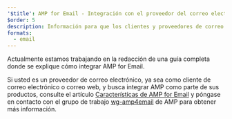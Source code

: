 ```yaml
---
'$title': AMP for Email - Integración con el proveedor del correo electrónico
$order: 5
description: Información para que los clientes y proveedores de correo electrónico puedan integrarse con AMP.
formats:
  - email
---
```


Actualmente estamos trabajando en la redacción de una guía completa donde se explique cómo integrar AMP for Email.

Si usted es un proveedor de correo electrónico, ya sea como cliente de correo electrónico o correo web, y busca integrar AMP como parte de sus productos, consulte el artículo [Características de AMP for Email](../../../documentation/guides-and-tutorials/learn/email-spec/amp-email-format.md?format=email) y póngase en contacto con el grupo de trabajo [wg-amp4email](https://github.com/ampproject/wg-amp4email) de AMP para obtener más información.
